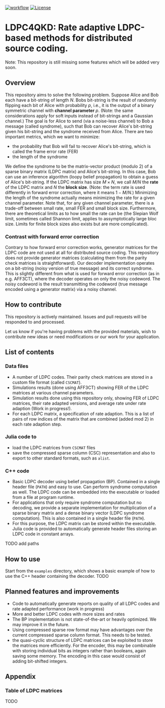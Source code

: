 [![workflow](https://github.com/XQP-Munich/LDPC4QKD/actions/workflows/ci-cmake_tests.yml/badge.svg)](https://github.com/XQP-Munich/LDPC4QKD/actions)
[![License](https://img.shields.io/github/license/XQP-Munich/LDPC4QKD)](./LICENSE)

# LDPC4QKD: Rate adaptive LDPC-based methods for distributed source coding.

Note: This repository is still missing some features which will be added very soon.

## Overview

This repository aims to solve the following problem. Suppose Alice and Bob each have a bit-string of length $N$. Bobs bit-string is the result of randomly flipping each bit of Alice with probability $p$, i.e., it is the output of a binary symmetric channel with **channel parameter** $p$. (Note: the same considerations apply for soft inputs instead of bit-strings and a Gaussian channel.) The goal is for Alice to send (via a noise-less channel) to Bob a message (called syndrome), such that Bob can recover Alice's bit-string given his bit-string and the syndrome received from Alice. There are two important metrics, which we want to minimize: 
- the probability that Bob will fail to recover Alice's bit-string, which is called the frame error rate (FER)
- the length of the syndrome

We define the syndrome to be the matrix-vector product (modulo 2) of a sparse binary matrix (LDPC matrix) and Alice's bit-string. In this case, Bob can use an inference algorithm (loopy belief propagation) to obtain a guess of Alice's bit-string. If the LDPC matrix has size $M \times N$, we call $M/N$ the **rate** of the LDPC matrix and $N$ the **block size**. (Note: the term rate is used differently in forward error correction, where it means $1 - M/N$.) Minimizing the length of the syndrome actually means minimizing the rate for a given channel parameter. Note that, for any given channel parameter, there is a trade-off between small rate, small FER and small block size. Furthermore, there are theoretical limits as to how small the rate can be (the Slepian Wolf limit, sometimes called Shannon limit, applies to assymptotically large bloc size. Limits for finite block sizes also exists but are more complicated).

### Contrast with forward error correction

Contrary to how forward error correction works, generator matrices for the LDPC code are not used at all for distributed source coding. This repository does not provide generator matrices (calculating them from the parity check matrices is straightforward).
Our decoder implementation operates on a bit-string (noisy version of true message) and its correct syndrome. This is slightly different from what is used for forward error correction (as in e.g. AFF3CT), where the decoder operates on only the noisy codeword. The noisy codeword is the result transmitting the codeword (true message encoded using a generator matrix) via a noisy channel.

## How to contribute
This repository is actively maintained. Issues and pull requests will be responded to and processed.

Let us know if you're having problems with the provided materials, wish to contribute new ideas or need modifications or our work for your application.

## List of contents

### Data files
- A number of LDPC codes. Their parity check matrices are stored in a custom file format (called `CSCMAT`).
- Simulations results (done using AFF3CT) showing FER of the LDPC matrices at various channel parameters.
- Simulation results done using this repository only, showing FER of LDPC matrices, their rate adapted versions, and average rate under rate adaption (Work in progress!).
- For each LDPC matrix, a specification of rate adaption. This is a list of pairs of row indices of the matrix that are combined (added mod 2) in each rate adaption step.

### Julia code to
- load the LDPC matrices from `CSCMAT` files
- save the compressed sparse column (CSC) representation and also to export to other standard formats, such as `alist`.

### C++ code
- Basic LDPC decoder using belief propagation (BP). Contained in a single header file (`PATH`) and easy to use. Can perform syndrome computation as well. The LDPC code can be embedded into the executable or loaded from a file at program runtime.
- For applications that only require syndrome computation but no decoding, we provide a separate implementation for multiplication of a sparse binary matrix and a dense binary vector (LDPC syndrome computation). This is also contained in a single header file (`PATH`).
- For this purpose, the LDPC matrix can be stored within the executable. Julia code is provided to automatically generate header files storing an LDPC code in constant arrays.

TODO add paths

## How to use

Start from the `examples` directory, which shows a basic example of how to use the C++ header containing the decoder. 
TODO


## Planned features and improvements
- Code to automatically generate reports on quality of all LDPC codes and rate adapted performance (work in progress)
- More and better LDPC codes with more sizes and rates
- The BP implementation is not state-of-the-art or heavily optimized. We may improve it in the future.
- Using compressed sparse row format may have advantages over the current compressed sparse column format. This needs to be tested.
- the quasi-cyclic structure of LDPC matrices can be exploited to store the matrices more efficiently. For the encoder, this may be combinable with storing individual bits as integers rather than booleans, again saving some memory. The encoding in this case would consist of adding bit-shifted integers.


## Appendix

### Table of LDPC matrices

TODO